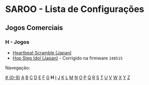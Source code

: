 # SAROO - Lista de Configurações

## Jogos Comerciais

### H - Jogos

- [Heartbeat Scramble (Japan)](../../../Regions/Retails/Japan/T-15014G/README.md)
- [Hop Step Idol (Japan)](../../../Regions/Retails/Japan/T-20507G/README.md) - Corrigido na firmware `240515`

Navegação:

[# (0-9)](./09.md) [A](./A.md) [B](./B.md) [C](./C.md) [D](./D.md) [E](./E.md) [F](./F.md) [G](./G.md) **H** [I](./I.md) [J](./J.md) [K](./K.md) [L](./L.md) [M](./M.md) [N](./N.md) [O](./O.md) [P](./P.md) [Q](./Q.md) [R](./R.md) [S](./S.md) [T](./T.md) [U](./U.md) [V](./V.md) [W](./W.md) [X](./X.md) [Y](./Y.md) [Z](./Z.md)
